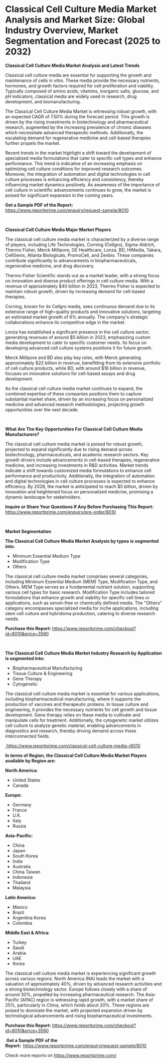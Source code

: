 <p><h1>Classical Cell Culture Media Market Analysis and Market Size: Global Industry Overview, Market Segmentation and Forecast (2025 to 2032)</h1></p><p><strong>Classical Cell Culture Media Market Analysis and Latest Trends</strong></p>
<p><p>Classical cell culture media are essential for supporting the growth and maintenance of cells in vitro. These media provide the necessary nutrients, hormones, and growth factors required for cell proliferation and viability. Typically composed of amino acids, vitamins, inorganic salts, glucose, and pH indicators, classical media are widely used in research, drug development, and biomanufacturing.</p><p>The Classical Cell Culture Media Market is witnessing robust growth, with an expected CAGR of 7.50% during the forecast period. This growth is driven by the rising investments in biotechnology and pharmaceutical research, augmented by the increasing prevalence of chronic diseases which necessitate advanced therapeutic methods. Additionally, the escalating demand for regenerative medicine and cell-based therapies further propels the market.</p><p>Recent trends in the market highlight a shift toward the development of specialized media formulations that cater to specific cell types and enhance performance. This trend is indicative of an increasing emphasis on optimizing cell culture conditions for improved research outcomes. Moreover, the integration of automation and digital technologies in cell culture processes is enhancing efficiency and consistency, thereby influencing market dynamics positively. As awareness of the importance of cell culture in scientific advancements continues to grow, the market is poised for significant expansion in the coming years.</p></p>
<p><strong>Get a Sample PDF of the Report:&nbsp;</strong> <a href="https://www.reportprime.com/enquiry/request-sample/8010?utm_campaign=2456&utm_medium=2&utm_source=Github&utm_content=ia&utm_term=19032025&utm_id=classical-cell-culture-media">https://www.reportprime.com/enquiry/request-sample/8010</a></p>
<p>&nbsp;</p>
<p><strong>Classical Cell Culture Media Major Market Players</strong></p>
<p><p>The classical cell culture media market is characterized by a diverse range of players, including Life Technologies, Corning (Cellgro), Sigma-Aldrich, Thermo Fisher, Merck Millipore, GE Healthcare, Lonza, BD, HiMedia, Takara, CellGenix, Atlanta Biologicals, PromoCell, and Zenbio. These companies contribute significantly to advancements in biopharmaceuticals, regenerative medicine, and drug discovery.</p><p>Thermo Fisher Scientific stands out as a market leader, with a strong focus on innovation and diverse product offerings in cell culture media. With a revenue of approximately $40 billion in 2023, Thermo Fisher is expected to maintain robust growth, driven by increasing demand for cell-based therapies.</p><p>Corning, known for its Cellgro media, sees continuous demand due to its extensive range of high-quality products and innovative solutions, targeting an estimated market growth of 6% annually. The company's strategic collaborations enhance its competitive edge in the market.</p><p>Lonza has established a significant presence in the cell culture sector, generating revenues of around $5 billion in 2023, emphasizing custom media development to cater to specific customer needs. Its focus on developing advanced cell culture systems positions it for future growth.</p><p>Merck Millipore and BD also play key roles, with Merck generating approximately $22 billion in revenue, benefitting from its extensive portfolio of cell culture products, while BD, with around $18 billion in revenue, focuses on innovative solutions for cell-based assays and drug development.</p><p>As the classical cell culture media market continues to expand, the combined expertise of these companies positions them to capture substantial market share, driven by an increasing focus on personalized medicine and advanced research methodologies, projecting growth opportunities over the next decade.</p></p>
<p>&nbsp;</p>
<p><strong>What Are The Key Opportunities For Classical Cell Culture Media Manufacturers?</strong></p>
<p><p>The classical cell culture media market is poised for robust growth, projected to expand significantly due to rising demand across biotechnology, pharmaceuticals, and academic research sectors. Key growth drivers include advancements in cell-based therapies, regenerative medicine, and increasing investments in R&D activities. Market trends indicate a shift towards customized media formulations to enhance cell performance and productivity. Additionally, the integration of automation and digital technologies in cell culture processes is expected to enhance efficiency. By 2028, the market is anticipated to reach $5 billion, driven by innovation and heightened focus on personalized medicine, promising a dynamic landscape for stakeholders.</p></p>
<p><strong>Inquire or Share Your Questions If Any Before Purchasing This Report:</strong> <a href="https://www.reportprime.com/enquiry/pre-order/8010?utm_campaign=2456&utm_medium=2&utm_source=Github&utm_content=ia&utm_term=19032025&utm_id=classical-cell-culture-media">https://www.reportprime.com/enquiry/pre-order/8010</a></p>
<p>&nbsp;</p>
<p><strong>Market Segmentation</strong></p>
<p><strong>The Classical Cell Culture Media Market Analysis by types is segmented into:</strong></p>
<p><ul><li>Minimum Essential Medium Type</li><li>Modification Type</li><li>Others</li></ul></p>
<p><p>The classical cell culture media market comprises several categories, including Minimum Essential Medium (MEM) Type, Modification Type, and Others. MEM Type serves as a fundamental nutrient solution, supporting various cell types for basic research. Modification Type includes tailored formulations that enhance growth and viability for specific cell lines or applications, such as serum-free or chemically defined media. The "Others" category encompasses specialized media for niche applications, including stem cell culture and hybridoma production, catering to diverse research needs.</p></p>
<p><strong>Purchase this Report:&nbsp;</strong><a href="https://www.reportprime.com/checkout?id=8010&price=3590&utm_campaign=2456&utm_medium=2&utm_source=Github&utm_content=ia&utm_term=19032025&utm_id=classical-cell-culture-media">https://www.reportprime.com/checkout?id=8010&price=3590</a></p>
<p>&nbsp;</p>
<p><strong>The Classical Cell Culture Media Market Industry Research by Application is segmented into:</strong></p>
<p><ul><li>Biopharmaceutical Manufacturing</li><li>Tissue Culture & Engineering</li><li>Gene Therapy</li><li>Cytogenetic</li></ul></p>
<p><p>The classical cell culture media market is essential for various applications, including biopharmaceutical manufacturing, where it supports the production of vaccines and therapeutic proteins. In tissue culture and engineering, it provides the necessary nutrients for cell growth and tissue development. Gene therapy relies on these media to cultivate and manipulate cells for treatment. Additionally, the cytogenetic market utilizes cell culture to analyze genetic material, enabling advancements in diagnostics and research, thereby driving demand across these interconnected fields.</p></p>
<p><a href="https://www.reportprime.com/classical-cell-culture-media-r8010?utm_campaign=2456&utm_medium=2&utm_source=Github&utm_content=ia&utm_term=19032025&utm_id=classical-cell-culture-media">&nbsp;https://www.reportprime.com/classical-cell-culture-media-r8010</a></p>
<p><strong>In terms of Region, the Classical Cell Culture Media Market Players available by Region are:</strong></p>
<p>
    <p> <strong> North America: </strong>
        <ul>
            <li>United States</li>
            <li>Canada</li>
        </ul>
        </p> 
    <p> <strong> Europe: </strong>
        <ul>
            <li>Germany</li>
            <li>France</li>
            <li>U.K.</li>
            <li>Italy</li>
            <li>Russia</li>
        </ul>
        </p> 
    <p> <strong> Asia-Pacific: </strong>
        <ul>
            <li>China</li>
            <li>Japan</li>
            <li>South Korea</li>
            <li>India</li>
            <li>Australia</li>
            <li>China Taiwan</li>
            <li>Indonesia</li>
            <li>Thailand</li>
            <li>Malaysia</li>
        </ul>
        </p> 
    <p> <strong> Latin America: </strong>
        <ul>
            <li>Mexico</li>
            <li>Brazil</li>
            <li>Argentina Korea</li>
            <li>Colombia</li>
        </ul>
        </p> 
    <p> <strong> Middle East & Africa: </strong>
        <ul>
            <li>Turkey</li>
            <li>Saudi</li>
            <li>Arabia</li>
            <li>UAE</li>
            <li>Korea</li>
        </ul>
    </p>
    </p>
<p><p>The classical cell culture media market is experiencing significant growth across various regions. North America (NA) leads the market with a valuation of approximately 40%, driven by advanced research activities and a strong biotechnology sector. Europe follows closely with a share of around 30%, propelled by increasing pharmaceutical research. The Asia-Pacific (APAC) region is witnessing rapid growth, with a market share of 25%, particularly in China, which holds about 20%. These regions are poised to dominate the market, with projected expansion driven by technological advancements and rising biopharmaceutical investments.</p></p>
<p><strong>Purchase this Report: </strong><a href="https://www.reportprime.com/checkout?id=8010&price=3590&utm_campaign=2456&utm_medium=2&utm_source=Github&utm_content=ia&utm_term=19032025&utm_id=classical-cell-culture-media">https://www.reportprime.com/checkout?id=8010&price=3590</a></p>
<p>&nbsp;<strong>Get a Sample PDF of the Report:&nbsp;&nbsp;</strong><a href="https://www.reportprime.com/enquiry/request-sample/8010?utm_campaign=2456&utm_medium=2&utm_source=Github&utm_content=ia&utm_term=19032025&utm_id=classical-cell-culture-media">https://www.reportprime.com/enquiry/request-sample/8010</a></p>
<p><strong></strong></p>
<p>Check more reports on <a href="https://www.reportprime.com/?utm_campaign=2456&utm_medium=2&utm_source=Github&utm_content=ia&utm_term=19032025&utm_id=classical-cell-culture-media">https://www.reportprime.com/</a></p>